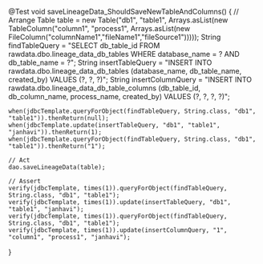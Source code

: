 @Test
void saveLineageData_ShouldSaveNewTableAndColumns() {
    // Arrange
    Table table = new Table("db1", "table1", Arrays.asList(new TableColumn("column1", "process1", Arrays.asList(new FileColumn("columnName1","fileName1","fileSource1")))));
    String findTableQuery = "SELECT db_table_id FROM rawdata.dbo.lineage_data_db_tables WHERE database_name = ? AND db_table_name = ?";
    String insertTableQuery = "INSERT INTO rawdata.dbo.lineage_data_db_tables (database_name, db_table_name, created_by) VALUES (?, ?, ?)";
    String insertColumnQuery = "INSERT INTO rawdata.dbo.lineage_data_db_table_columns (db_table_id, db_column_name, process_name, created_by) VALUES (?, ?, ?, ?)";

    when(jdbcTemplate.queryForObject(findTableQuery, String.class, "db1", "table1")).thenReturn(null);
    when(jdbcTemplate.update(insertTableQuery, "db1", "table1", "janhavi")).thenReturn(1);
    when(jdbcTemplate.queryForObject(findTableQuery, String.class, "db1", "table1")).thenReturn("1");

    // Act
    dao.saveLineageData(table);

    // Assert
    verify(jdbcTemplate, times(1)).queryForObject(findTableQuery, String.class, "db1", "table1");
    verify(jdbcTemplate, times(1)).update(insertTableQuery, "db1", "table1", "janhavi");
    verify(jdbcTemplate, times(1)).queryForObject(findTableQuery, String.class, "db1", "table1");
    verify(jdbcTemplate, times(1)).update(insertColumnQuery, "1", "column1", "process1", "janhavi");
}
